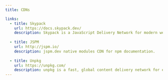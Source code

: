 ```yaml
---
title: CDNs

links:
  - title: Skypack
    url: https://docs.skypack.dev/
    description: Skypack is a JavaScript Delivery Network for modern web apps
    
  - title: JSPM
    url: http://jspm.io/
    description: jspm.dev native modules CDN for npm documentation.
    
  - title: Unpkg
    url: https://unpkg.com/
    description: unpkg is a fast, global content delivery network for everything on npm.
---
```


